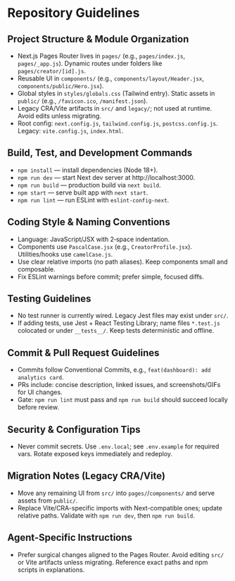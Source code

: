 # Repository Guidelines

## Project Structure & Module Organization
- Next.js Pages Router lives in `pages/` (e.g., `pages/index.js`, `pages/_app.js`). Dynamic routes under folders like `pages/creator/[id].js`.
- Reusable UI in `components/` (e.g., `components/layout/Header.jsx`, `components/public/Hero.jsx`).
- Global styles in `styles/globals.css` (Tailwind entry). Static assets in `public/` (e.g., `/favicon.ico`, `/manifest.json`).
- Legacy CRA/Vite artifacts in `src/` and `legacy/`; not used at runtime. Avoid edits unless migrating.
- Root config: `next.config.js`, `tailwind.config.js`, `postcss.config.js`. Legacy: `vite.config.js`, `index.html`.

## Build, Test, and Development Commands
- `npm install` — install dependencies (Node 18+).
- `npm run dev` — start Next dev server at http://localhost:3000.
- `npm run build` — production build via `next build`.
- `npm start` — serve built app with `next start`.
- `npm run lint` — run ESLint with `eslint-config-next`.

## Coding Style & Naming Conventions
- Language: JavaScript/JSX with 2‑space indentation.
- Components use `PascalCase.jsx` (e.g., `CreatorProfile.jsx`). Utilities/hooks use `camelCase.js`.
- Use clear relative imports (no path aliases). Keep components small and composable.
- Fix ESLint warnings before commit; prefer simple, focused diffs.

## Testing Guidelines
- No test runner is currently wired. Legacy Jest files may exist under `src/`.
- If adding tests, use Jest + React Testing Library; name files `*.test.js` colocated or under `__tests__/`. Keep tests deterministic and offline.

## Commit & Pull Request Guidelines
- Commits follow Conventional Commits, e.g., `feat(dashboard): add analytics card`.
- PRs include: concise description, linked issues, and screenshots/GIFs for UI changes.
- Gate: `npm run lint` must pass and `npm run build` should succeed locally before review.

## Security & Configuration Tips
- Never commit secrets. Use `.env.local`; see `.env.example` for required vars. Rotate exposed keys immediately and redeploy.

## Migration Notes (Legacy CRA/Vite)
- Move any remaining UI from `src/` into `pages/`/`components/` and serve assets from `public/`.
- Replace Vite/CRA-specific imports with Next-compatible ones; update relative paths. Validate with `npm run dev`, then `npm run build`.

## Agent-Specific Instructions
- Prefer surgical changes aligned to the Pages Router. Avoid editing `src/` or Vite artifacts unless migrating. Reference exact paths and npm scripts in explanations.


